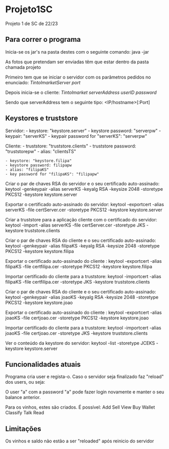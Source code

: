# Projeto1SC
Projeto 1 de SC de 22/23

## Para correr o programa
Inicia-se os jar's na pasta destes com o seguinte comando:
java -jar <nome do jar>

As fotos que pretendam ser enviadas têm que estar dentro da pasta chamada projeto


Primeiro tem que se iniciar o servidor com os parâmetros pedidos no enunciado:
*TintolmarketServer port*

Depois inicia-se o cliente:
*Tintolmarket serverAddress userID password*

Sendo que serverAddress tem o seguinte tipo: <IP/hostname>[:Port]

## Keystores e truststore
Servidor:
    - keystore: "keystore.server"
    - keystore password: "serverpw"
    - keypair: "serverKS"
    - keypair password for "serverKS": "serverpw"

Cliente:
    - truststore: "truststore.clients"
    - truststore password: "truststorepw"
    - alias: "clientsTS"

    - keystore: "keystore.filipa"
    - keystore password: filipapw
    - alias: "filipaKS"
    - key password for "filipaKS": "filipapw"

Criar o par de chaves RSA do servidor e o seu certificado auto-assinado:
    keytool -genkeypair -alias serverKS -keyalg RSA -keysize 2048 -storetype PKCS12 -keystore keystore.server

Exportar o certificado auto-assinado do servidor:
    keytool -exportcert -alias serverKS -file certServer.cer -storetype PKCS12 -keystore keystore.server

Criar a truststore para a aplicação cliente com o certificado do servidor:
    keytool -import -alias serverKS -file certServer.cer -storetype JKS -keystore truststore.clients


Criar o par de chaves RSA do cliente <filipa> e o seu certificado auto-assinado:
    keytool -genkeypair -alias filipaKS -keyalg RSA -keysize 2048 -storetype PKCS12 -keystore keystore.filipa

Exportar o certificado auto-assinado do cliente <filipa>:
    keytool -exportcert -alias filipaKS -file certfilipa.cer -storetype PKCS12 -keystore keystore.filipa

Importar certificado do cliente <filipa> para a truststore:
    keytool -importcert -alias filipaKS -file certfilipa.cer -storetype JKS -keystore truststore.clients

Criar o par de chaves RSA do cliente <joao> e o seu certificado auto-assinado:
    keytool -genkeypair -alias joaoKS -keyalg RSA -keysize 2048 -storetype PKCS12 -keystore keystore.joao

Exportar o certificado auto-assinado do cliente <joao>:
    keytool -exportcert -alias joaoKS -file certjoao.cer -storetype PKCS12 -keystore keystore.joao

Importar certificado do cliente <joao> para a truststore:
    keytool -importcert -alias joaoKS -file certjoao.cer -storetype JKS -keystore truststore.clients

Ver o conteúdo da keystore do servidor:
    keytool -list -storetype JCEKS -keystore keystore.server


## Funcionalidades atuais

Programa cria user e regista-o. Caso o servidor seja finalizado faz "reload" dos users, ou seja:

O user "a" com a password "a" pode fazer login novamente e manter o seu balance anterior.

Para os vinhos, estes são criados.
É possível:
Add
Sell
View
Buy
Wallet
Classify
Talk
Read

## Limitações

Os vinhos e saldo não estão a ser "reloaded" após reinicio do servidor